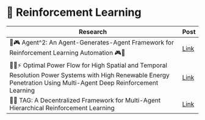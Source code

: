 # 🔄 Reinforcement Learning

| Research | Post |
|----------|-----------|
| 🤖🎮 Agent^2: An Agent-Generates-Agent Framework for Reinforcement Learning Automation 🎮🤖 | [Link](https://www.linkedin.com/posts/mahmoudrabie2004_forabraiabrscientists-forabraiabrresearchers-activity-7376177317120954368-9cMY?utm_source=share&utm_medium=member_desktop&rcm=ACoAAANl-ukBNmz5qhlJOrQNtSt-ajHYfLd2Bvc) |
| 🤖🔌⚡ Optimal Power Flow for High Spatial and Temporal Resolution Power Systems with High Renewable Energy Penetration Using Multi-Agent Deep Reinforcement Learning | [Link](https://www.linkedin.com/posts/mahmoudrabie2004_forabraiabrscientists-forabraiabrresearchers-activity-7314325754622754817--qKe) |
| 🤖🔗 TAG: A Decentralized Framework for Multi-Agent Hierarchical Reinforcement Learning | [Link](https://www.linkedin.com/posts/mahmoudrabie2004_forabraiabrscientists-forabraiabrresearchers-activity-7300372264925949953-z52Z) |
